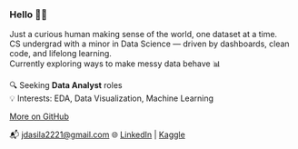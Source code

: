 ### Hello 👋🏼

Just a curious human making sense of the world, one dataset at a time.  
CS undergrad with a minor in Data Science — driven by dashboards, clean code, and lifelong learning.  
Currently exploring ways to make messy data behave 📊

🔍 Seeking **Data Analyst** roles  
💡 Interests: EDA, Data Visualization, Machine Learning

[More on GitHub](https://github.com/janhvidasila?tab=repositories)

📬 jdasila2221@gmail.com
🌐 [LinkedIn](https://www.linkedin.com/in/janhvi-dasila/) | [Kaggle](https://www.kaggle.com/janhvidasila)

